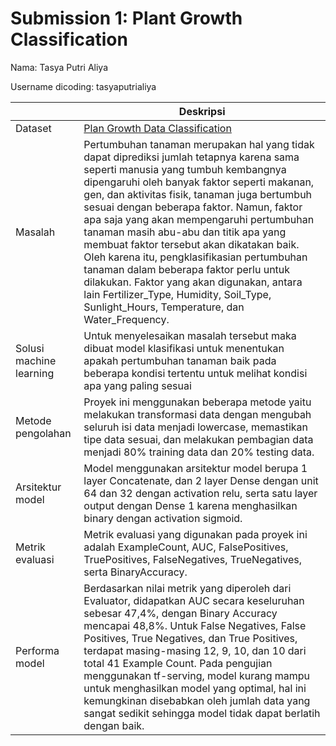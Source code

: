# Submission 1: Plant Growth Classification

Nama: Tasya Putri Aliya

Username dicoding: tasyaputrialiya

| | Deskripsi |
| ----------- | ----------- |
| Dataset | [Plan Growth Data Classification](https://www.kaggle.com/datasets/gorororororo23/plant-growth-data-classification) |
| Masalah | Pertumbuhan tanaman merupakan hal yang tidak dapat diprediksi jumlah tetapnya karena sama seperti manusia yang tumbuh kembangnya dipengaruhi oleh banyak faktor seperti makanan, gen, dan aktivitas fisik, tanaman juga bertumbuh sesuai dengan beberapa faktor. Namun, faktor apa saja yang akan mempengaruhi pertumbuhan tanaman masih abu-abu dan titik apa yang membuat faktor tersebut akan dikatakan baik. Oleh karena itu, pengklasifikasian pertumbuhan tanaman dalam beberapa faktor perlu untuk dilakukan. Faktor yang akan digunakan, antara lain Fertilizer_Type, Humidity, Soil_Type, Sunlight_Hours, Temperature, dan Water_Frequency. |
| Solusi machine learning | Untuk menyelesaikan masalah tersebut maka dibuat model klasifikasi untuk menentukan apakah pertumbuhan tanaman baik pada beberapa kondisi tertentu untuk melihat kondisi apa yang paling sesuai |
| Metode pengolahan | Proyek ini menggunakan beberapa metode yaitu melakukan transformasi data dengan mengubah seluruh isi data menjadi lowercase, memastikan tipe data sesuai, dan melakukan pembagian data menjadi 80% training data dan 20% testing data. |
| Arsitektur model | Model menggunakan arsitektur model berupa 1 layer Concatenate, dan 2 layer Dense dengan unit 64 dan 32 dengan activation relu, serta satu layer output dengan Dense 1 karena menghasilkan binary dengan activation sigmoid. |
| Metrik evaluasi | Metrik evaluasi yang digunakan pada proyek ini adalah ExampleCount, AUC, FalsePositives, TruePositives, FalseNegatives, TrueNegatives, serta BinaryAccuracy.  |
| Performa model | Berdasarkan nilai metrik yang diperoleh dari Evaluator, didapatkan AUC secara keseluruhan sebesar 47,4%, dengan Binary Accuracy mencapai 48,8%. Untuk False Negatives, False Positives, True Negatives, dan True Positives, terdapat masing-masing 12, 9, 10, dan 10 dari total 41 Example Count. Pada pengujian menggunakan tf-serving, model kurang mampu untuk menghasilkan model yang optimal, hal ini kemungkinan disebabkan oleh jumlah data yang sangat sedikit sehingga model tidak dapat berlatih dengan baik.|
